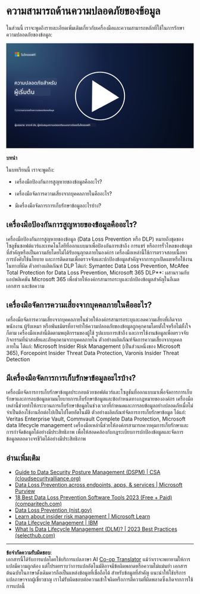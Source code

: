 <!--
CO_OP_TRANSLATOR_METADATA:
{
  "original_hash": "50697add9758e54693442d502d2d5f8a",
  "translation_date": "2025-09-04T00:56:02+00:00",
  "source_file": "7.2 Data security capabilities.md",
  "language_code": "th"
}
-->
# ความสามารถด้านความปลอดภัยของข้อมูล

ในส่วนนี้ เราจะพูดถึงรายละเอียดเพิ่มเติมเกี่ยวกับเครื่องมือและความสามารถหลักที่ใช้ในการรักษาความปลอดภัยของข้อมูล:

[![Watch the video](../../translated_images/7-2_placeholder.1f3c39f0c7cfea7ef355438079e171e047a0f79c8dc0b63ad78513b1910f7cdf.th.png)](https://learn-video.azurefd.net/vod/player?id=0c9fff7c-e17c-4a14-ac3b-69b5a5786f55)

**บทนำ**

ในบทเรียนนี้ เราจะพูดถึง:

- เครื่องมือป้องกันการสูญหายของข้อมูลคืออะไร?

- เครื่องมือจัดการความเสี่ยงจากบุคคลภายในคืออะไร?

- มีเครื่องมือจัดการการเก็บรักษาข้อมูลอะไรบ้าง?

## เครื่องมือป้องกันการสูญหายของข้อมูลคืออะไร?

เครื่องมือป้องกันการสูญหายของข้อมูล (Data Loss Prevention หรือ DLP) หมายถึงชุดของโซลูชันซอฟต์แวร์และเทคโนโลยีที่ออกแบบมาเพื่อป้องกันการเข้าถึง การแชร์ หรือการรั่วไหลของข้อมูลที่สำคัญหรือเป็นความลับโดยไม่ได้รับอนุญาตภายในองค์กร เครื่องมือเหล่านี้ใช้การตรวจสอบเนื้อหา การบังคับใช้นโยบาย และการติดตามเพื่อตรวจจับและปกป้องข้อมูลสำคัญจากการถูกเปิดเผยหรือใช้งานในทางที่ผิด ตัวอย่างผลิตภัณฑ์ DLP ได้แก่: Symantec Data Loss Prevention, McAfee Total Protection for Data Loss Prevention, Microsoft 365 DLP**: ผสานรวมกับแอปพลิเคชัน Microsoft 365 เพื่อช่วยให้องค์กรสามารถระบุและปกป้องข้อมูลสำคัญในอีเมล เอกสาร และข้อความ

## เครื่องมือจัดการความเสี่ยงจากบุคคลภายในคืออะไร?

เครื่องมือจัดการความเสี่ยงจากบุคคลภายในช่วยให้องค์กรสามารถระบุและลดความเสี่ยงที่เกิดจากพนักงาน ผู้รับเหมา หรือพันธมิตรที่อาจทำให้ความปลอดภัยของข้อมูลถูกคุกคามโดยตั้งใจหรือไม่ตั้งใจก็ตาม เครื่องมือเหล่านี้ติดตามพฤติกรรมของผู้ใช้ รูปแบบการเข้าถึง และการใช้งานข้อมูลเพื่อตรวจจับกิจกรรมที่น่าสงสัยและภัยคุกคามจากบุคคลภายใน ตัวอย่างผลิตภัณฑ์จัดการความเสี่ยงจากบุคคลภายใน ได้แก่: Microsoft Insider Risk Management (เป็นส่วนหนึ่งของ Microsoft 365), Forcepoint Insider Threat Data Protection, Varonis Insider Threat Detection

## มีเครื่องมือจัดการการเก็บรักษาข้อมูลอะไรบ้าง?

เครื่องมือจัดการการเก็บรักษาข้อมูลประกอบด้วยซอฟต์แวร์และโซลูชันที่ออกแบบมาเพื่อจัดการการเก็บรักษาและการลบข้อมูลตามนโยบายการเก็บรักษาข้อมูลและข้อกำหนดทางกฎหมายขององค์กร เครื่องมือเหล่านี้ช่วยทำให้กระบวนการเก็บรักษาข้อมูลในช่วงเวลาที่กำหนดและการลบข้อมูลอย่างปลอดภัยเมื่อไม่จำเป็นต้องใช้งานอีกต่อไปเป็นไปโดยอัตโนมัติ ตัวอย่างผลิตภัณฑ์จัดการการเก็บรักษาข้อมูล ได้แก่: Veritas Enterprise Vault, Commvault Complete Data Protection, Microsoft data lifecycle management เครื่องมือเหล่านี้ช่วยให้องค์กรสามารถควบคุมการเก็บรักษาและการกำจัดข้อมูลได้อย่างมีประสิทธิภาพ เพื่อให้สอดคล้องกับกฎระเบียบการปกป้องข้อมูลและจัดการข้อมูลตลอดวงจรชีวิตได้อย่างมีประสิทธิภาพ

## อ่านเพิ่มเติม

- [Guide to Data Security Posture Management (DSPM) | CSA (cloudsecurityalliance.org)](https://cloudsecurityalliance.org/blog/2023/03/31/the-big-guide-to-data-security-posture-management-dspm/)
- [Data Loss Prevention across endpoints, apps, & services | Microsoft Purview](https://youtu.be/hvqq8L_0kgI)
- [18 Best Data Loss Prevention Software Tools 2023 (Free + Paid) (comparitech.com)](https://www.comparitech.com/data-privacy-management/data-loss-prevention-tools-software/)
- [Data Loss Prevention (nist.gov)](https://tsapps.nist.gov/publication/get_pdf.cfm?pub_id=904672)
- [Learn about insider risk management | Microsoft Learn](https://learn.microsoft.com/purview/insider-risk-management?WT.mc_id=academic-96948-sayoung)
- [Data Lifecycle Management | IBM](https://www.ibm.com/topics/data-lifecycle-management)
- [What Is Data Lifecycle Management (DLM)? | 2023 Best Practices (selecthub.com)](https://www.selecthub.com/big-data-analytics/data-lifecycle-management/)

---

**ข้อจำกัดความรับผิดชอบ**:  
เอกสารนี้ได้รับการแปลโดยใช้บริการแปลภาษา AI [Co-op Translator](https://github.com/Azure/co-op-translator) แม้ว่าเราจะพยายามให้การแปลมีความถูกต้อง แต่โปรดทราบว่าการแปลอัตโนมัติอาจมีข้อผิดพลาดหรือความไม่แม่นยำ เอกสารต้นฉบับในภาษาดั้งเดิมควรถือเป็นแหล่งข้อมูลที่เชื่อถือได้ สำหรับข้อมูลที่สำคัญ แนะนำให้ใช้บริการแปลภาษาจากผู้เชี่ยวชาญ เราไม่รับผิดชอบต่อความเข้าใจผิดหรือการตีความที่ผิดพลาดซึ่งเกิดจากการใช้การแปลนี้